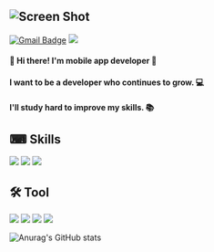 ## ![Screen Shot](https://user-images.githubusercontent.com/97172637/158420841-154f7784-6006-4ed4-a690-03a21ab1544b.png) 




[![Gmail Badge](https://img.shields.io/badge/Gmail-D14836?style=flat&logo=Gmail&logoColor=white)](mailto:ghksrb1226@gmail.com)
<a href=https://kyuu.tistory.com target="_blank"><img src="https://img.shields.io/badge/Blog-09B3AF?style=flat&logo=Storyblok&logoColor=000000"/></a>

#### 👋 Hi there! I'm mobile app developer  🚀
#### I want to be a developer who continues to grow. 💻
#### I'll study hard to improve my skills. 📚



  
  

## ⌨ Skills
  
  

<div align:left>
  <img src="https://img.shields.io/badge/iOS-000000?style=flat&logo=iOS&logoColor=white"/> 
<img src="https://img.shields.io/badge/Swift-F05138?style=flat&logo=Swift&logoColor=white"/>
<img src="https://img.shields.io/badge/html-E34F26?style=flat&logo-badge&logo=html5&logoColor=white">

</div>


## 🛠 Tool

<div align:left>
<img src="https://img.shields.io/badge/Xcode-147EFB?style=flat&logo=Xcode&logoColor=ffffff"/> 
<img src="https://img.shields.io/badge/Git-F05032?style=flat&logo=Git&logoColor=ffffff"/> 
<img src="https://img.shields.io/badge/Notion-ffffff?style=flat&logo=Notion&logoColor=333333"/>
  <img src="https://img.shields.io/badge/github-181717?style=flat&logo-badge&logo=github&logoColor=white">
</div>

![Anurag's GitHub stats](https://github-readme-stats.vercel.app/api?username=hwankyuu&theme=tokyunight&show_icons=true)

<!--
**hwankyuu/hwankyuu** is a ✨ _special_ ✨ repository because its `README.md` (this file) appears on your GitHub profile.


Here are some ideas to get you started:

- 🔭 I’m currently working on ...
- 🌱 I’m currently learning ...
- 👯 I’m looking to collaborate on ...
- 🤔 I’m looking for help with ...
- 💬 Ask me about ...
- 📫 How to reach me: ...
- 😄 Pronouns: ...
- ⚡ Fun fact: ...
-->
